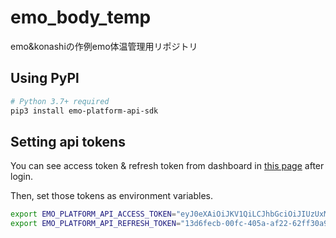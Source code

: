 # emo_body_temp
   emo&konashiの作例emo体温管理用リポジトリ
## Using PyPl
```bash
# Python 3.7+ required
pip3 install emo-platform-api-sdk
```
## Setting api tokens

You can see access token & refresh token from dashboard in [this page](https://platform-api.bocco.me/dashboard/login) after login.

Then, set those tokens as environment variables.

```bash
export EMO_PLATFORM_API_ACCESS_TOKEN="eyJ0eXAiOiJKV1QiLCJhbGciOiJIUzUxMiJ9.eyJzdWIiOiI0OGVjYTAwMC1hNTQxLTQ1OWUtOGJiMy00MmVhNjU2Njc0YjMiLCJpc3MiOiJwbGF0Zm9ybS1hcGkiLCJleHAiOjE2MzQ4ODc4NDksInBsYW4iOiJmcmVlIiwiaWF0IjoxNjM0ODg0MjQ5fQ.gC9xvnVw0JsVg_Cl06FRtXD6akROQ_9Gt9b7uHi3EO8XzgnGD7ou8mOBTHDJwUkaJC414AvRo1ndpaMxi_A3GA"
export EMO_PLATFORM_API_REFRESH_TOKEN="13d6fecb-00fc-405a-af22-62ff30a944ca"
```